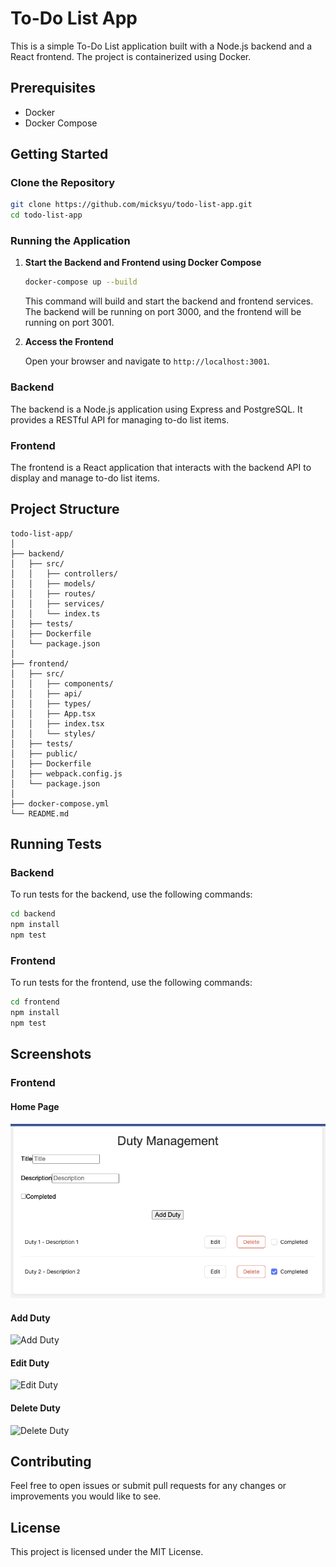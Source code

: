 # To-Do List App

This is a simple To-Do List application built with a Node.js backend and a React frontend. The project is containerized using Docker.

## Prerequisites

- Docker
- Docker Compose

## Getting Started

### Clone the Repository

```bash
git clone https://github.com/micksyu/todo-list-app.git
cd todo-list-app
```

### Running the Application

1. **Start the Backend and Frontend using Docker Compose**

   ```bash
   docker-compose up --build
   ```

   This command will build and start the backend and frontend services. The backend will be running on port 3000, and the frontend will be running on port 3001.

2. **Access the Frontend**

   Open your browser and navigate to `http://localhost:3001`.

### Backend

The backend is a Node.js application using Express and PostgreSQL. It provides a RESTful API for managing to-do list items.

### Frontend

The frontend is a React application that interacts with the backend API to display and manage to-do list items.

## Project Structure

```
todo-list-app/
│
├── backend/
│   ├── src/
│   │   ├── controllers/
│   │   ├── models/
│   │   ├── routes/
│   │   ├── services/
│   │   └── index.ts
│   ├── tests/
│   ├── Dockerfile
│   └── package.json
│
├── frontend/
│   ├── src/
│   │   ├── components/
│   │   ├── api/
│   │   ├── types/
│   │   ├── App.tsx
│   │   ├── index.tsx
│   │   └── styles/
│   ├── tests/
│   ├── public/
│   ├── Dockerfile
│   ├── webpack.config.js
│   └── package.json
│
├── docker-compose.yml
└── README.md
```

## Running Tests

### Backend

To run tests for the backend, use the following commands:

```bash
cd backend
npm install
npm test
```

### Frontend

To run tests for the frontend, use the following commands:

```bash
cd frontend
npm install
npm test
```

## Screenshots

### Frontend

#### Home Page

![Home Page](screenshots/home.png)

#### Add Duty

![Add Duty](screenshots/add-duty.png)

#### Edit Duty

![Edit Duty](screenshots/edit-duty.png)

#### Delete Duty

![Delete Duty](screenshots/delete-duty.png)

## Contributing

Feel free to open issues or submit pull requests for any changes or improvements you would like to see.

## License

This project is licensed under the MIT License.
```
